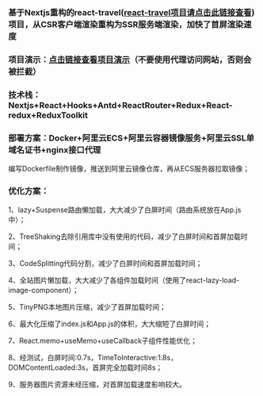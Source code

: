 ### 基于Nextjs重构的react-travel([react-travel项目请点击此链接查看](https://github.com/jsdegithub/react-travel))项目，从CSR客户端渲染重构为SSR服务端渲染，加快了首屏渲染速度

### 项目演示：[点击链接查看项目演示](http://8.217.9.69:3000/)（不要使用代理访问网站，否则会被拦截）

### 技术栈： Nextjs+React+Hooks+Antd+ReactRouter+Redux+React-redux+ReduxToolkit

### 部署方案：Docker+阿里云ECS+阿里云容器镜像服务+阿里云SSL单域名证书+nginx接口代理
编写Dockerfile制作镜像，推送到阿里云镜像仓库，再从ECS服务器拉取镜像；

### 优化方案：
1、lazy+Suspense路由懒加载，大大减少了白屏时间（路由系统放在App.js中）；

2、TreeShaking去除引用库中没有使用的代码，减少了白屏时间和首屏加载时间；

3、CodeSplitting代码分割，减少了白屏时间和首屏加载时间；

4、全站图片懒加载，大大减少了各组件加载时间（使用了react-lazy-load-image-component）；

5、TinyPNG本地图片压缩，减少了首屏加载时间；

6、最大化压缩了index.js和App.js的体积，大大缩短了白屏时间；

7、React.memo+useMemo+useCallback子组件性能优化；

8、经测试，白屏时间:0.7s，TimeToInteractive:1.8s，DOMContentLoaded:3s，首屏完全加载时间8s；

9、服务器图片资源未经压缩，对首屏加载速度影响较大。
